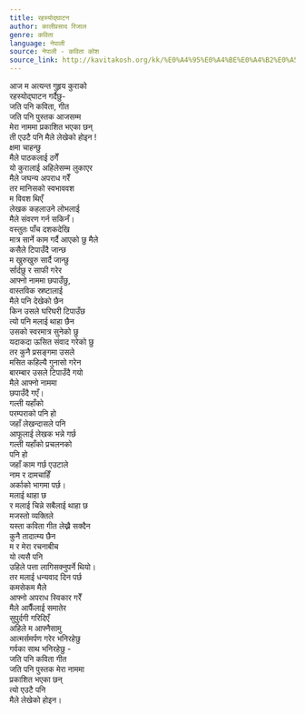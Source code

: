 ```yaml
---
title: रहस्योद्घाटन
author: कालीप्रसाद रिजाल
genre: कविता
language: नेपाली
source: नेपाली - कविता कोश
source_link: http://kavitakosh.org/kk/%E0%A4%95%E0%A4%BE%E0%A4%B2%E0%A5%80%E0%A4%AA%E0%A5%8D%E0%A4%B0%E0%A4%B8%E0%A4%BE%E0%A4%A6_%E0%A4%B0%E0%A4%BF%E0%A4%9C%E0%A4%BE%E0%A4%B2
---
```


आज म अत्यन्त गुहृय कुराको  
रहस्योद्घाटन गर्दैछु-  
जति पनि कविता, गीत  
जति पनि पुस्तक आजसम्म  
मेरा नाममा प्रकाशित भएका छन्  
ती एउटै पनि मैले लेखेको होइन !  
क्षमा चाहन्छु  
मैले पाठकलाई ठगेँ  
यो कुरालाई अहिलेसम्म लुकाएर  
मैले जघन्य अपराध गरेँ  
तर मानिसको स्वभाववश  
म विवश थिएँ  
लेखक कहलाउने लोभलाई  
मैले संवरण गर्न सकिनँ।  
वस्तुतः पाँच दशकदेखि  
मात्र सार्ने काम गर्दै आएको छु मैले  
कसैले टिपाउँदै जान्छ  
म खुरुखुरु सार्दै जान्छु  
र्सार्दछु र साफी गरेर  
आफ्नो नाममा छपाउँछु,  
वास्तविक स्रष्टालाई  
मैले पनि देखेको छैन  
किन उसले घरिघरी टिपाउँछ  
त्यो पनि मलाई थाहा छैन  
उसको स्वरमात्र सुनेको छु  
यदाकदा ऊसित संवाद गरेको छु  
तर कुनै प्रसङ्गमा उसले  
मसित कहिल्यै गुनासो गरेन  
बारम्बार उसले टिपाउँदै गयो  
मैले आफ्नो नाममा  
छपाउँदै गएँ।  
गल्ती यहाँको  
परम्पराको पनि हो  
जहाँ लेखन्दासले पनि  
आफूलाई लेखक भन्ने गर्छ  
गल्ती यहाँको प्रचलनको  
पनि हो  
जहाँ काम गर्छ एउटाले  
नाम र दामचाहिँ  
अर्काको भागमा पर्छ।  
मलाई थाहा छ  
र मलाई चिन्ने सबैलाई थाहा छ  
मजस्तो व्यक्तिले  
यस्ता कविता गीत लेख्नै सक्दैन  
कुनै तादात्म्य छैन  
म र मेरा रचनाबीच  
यो त्यसै पनि  
उहिले पत्ता लागिसक्नुपर्ने थियो।  
तर मलाई धन्यवाद दिन पर्छ  
कमसेकम मैले  
आफ्नो अपराध स्विकार गरेँ  
मैले आफैँलाई समातेर  
सुपुर्दगी गरिदिएँ  
अहिले म आफ्नैसामु  
आत्मर्समर्पण गरेर भनिरहेछु  
गर्वका साथ भनिरहेछु -  
जति पनि कविता गीत  
जति पनि पुस्तक मेरा नाममा  
प्रकाशित भएका छन्  
त्यो एउटै पनि  
मैले लेखेको होइन।

